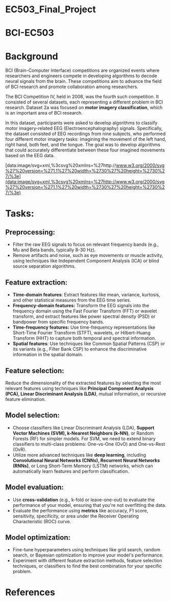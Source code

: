 # EC503_Final_Project 
# BCI-EC503

# Background

BCI (Brain-Computer Interface) competitions are organized events where researchers and engineers compete in developing algorithms to decode neural signals from the brain. These competitions aim to advance the field of BCI research and promote collaboration among researchers.

The BCI Competition IV, held in 2008, was the fourth such competition. It consisted of several datasets, each representing a different problem in BCI research. Dataset 2a was focused on **motor imagery classification**, which is an important area of BCI research.

In this dataset, participants were asked to develop algorithms to classify motor imagery-related EEG (Electroencephalography) signals. Specifically, the dataset consisted of EEG recordings from nine subjects, who performed four different motor imagery tasks: imagining the movement of the left hand, right hand, both feet, and the tongue. The goal was to develop algorithms that could accurately differentiate between these four imagined movements based on the EEG data.

[data:image/svg+xml,%3csvg%20xmlns=%27http://www.w3.org/2000/svg%27%20version=%271.1%27%20width=%2730%27%20height=%2730%27/%3e](data:image/svg+xml,%3csvg%20xmlns=%27http://www.w3.org/2000/svg%27%20version=%271.1%27%20width=%2730%27%20height=%2730%27/%3e)

# Tasks:

## Preprocessing:

- Filter the raw EEG signals to focus on relevant frequency bands (e.g., Mu and Beta bands, typically 8-30 Hz).
- Remove artifacts and noise, such as eye movements or muscle activity, using techniques like Independent Component Analysis (ICA) or blind source separation algorithms.

## Feature extraction:

- **Time-domain features**: Extract features like mean, variance, kurtosis, and other statistical measures from the EEG time series.
- **Frequency-domain features:** Transform the EEG signals into the frequency domain using the Fast Fourier Transform (FFT) or wavelet transform, and extract features like power spectral density (PSD) or bandpower from specific frequency bands.
- **Time-frequency features:** Use time-frequency representations like Short-Time Fourier Transform (STFT), wavelets, or Hilbert-Huang Transform (HHT) to capture both temporal and spectral information.
- **Spatial features**: Use techniques like Common Spatial Patterns (CSP) or its variants (e.g., Filter Bank CSP) to enhance the discriminative information in the spatial domain.

## Feature selection:

Reduce the dimensionality of the extracted features by selecting the most relevant features using techniques like **Principal Component Analysis (PCA), Linear Discriminant Analysis (LDA)**, mutual information, or recursive feature elimination.

## Model selection:

- Choose classifiers like Linear Discriminant Analysis (LDA), **Support Vector Machines (SVM), k-Nearest Neighbors (k-NN)**, or Random Forests (RF) for simpler models. For SVM, we need to extend binary classifiers to multi-class problems: One-vs-One (OvO) and One-vs-Rest (OvR).
- Utilize more advanced techniques like **deep learning**, including **Convolutional Neural Networks (CNNs), Recurrent Neural Networks (RNNs)**, or Long Short-Term Memory (LSTM) networks, which can automatically learn features and perform classification.

## Model evaluation:

- Use **cross-validation** (e.g., k-fold or leave-one-out) to evaluate the performance of your model, ensuring that you're not overfitting the data.
- Evaluate the performance using **metrics** like accuracy, F1 score, sensitivity, specificity, or area under the Receiver Operating Characteristic (ROC) curve.

## Model optimization:

- Fine-tune hyperparameters using techniques like grid search, random search, or Bayesian optimization to improve your model's performance.
- Experiment with different feature extraction methods, feature selection techniques, or classifiers to find the best combination for your specific problem.

# References
